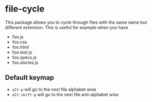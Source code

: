 # file-cycle

This package allows you to cycle through files with the same name but different extension. This is useful for example when you have

- foo.js
- foo.css
- foo.html
- foo.test.js
- foo.specs.js
- foo.stories.js

## Default keymap

- `alt-p` will go to the next file alphabet wise
- `alt-shift-p` will go to the next file anti-alphabet wise
